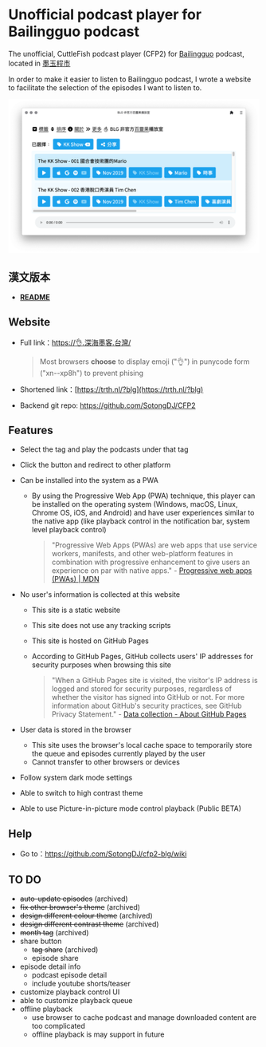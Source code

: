 # Unofficial podcast player for Bailingguo podcast

The unofficial, CuttleFish podcast player (CFP2) for [Bailingguo](https://www.bailingguonews.com/) podcast, located in [墨玉程市](https://xn--2os22eixx6na.xn--kpry57d/)

In order to make it easier to listen to Bailingguo podcast, I wrote a website to facilitate the selection of the episodes I want to listen to.

![Homepage of CuttleFish Podcast Player for Bailingguo podcast](/docs/ss/front-light-low.png "Homepage with light and low contrast theme")

## 漢文版本

- **[README](https://github.com/SotongDJ/CFP2-blg/blob/main/README.hant.md)**

## Website

- Full link：[https://👌.深海墨客.台灣/](https://xn--xp8h.xn--2os22eixx6na.xn--kpry57d/)

  > Most browsers **choose** to display emoji ("👌") in punycode form ("xn--xp8h") to prevent phising

- Shortened link：[https://trth.nl/?blg](https://trth.nl/?blg)
- Backend git repo: <https://github.com/SotongDJ/CFP2>

## Features

- Select the tag and play the podcasts under that tag
- Click the button and redirect to other platform
- Can be installed into the system as a PWA

  - By using the Progressive Web App (PWA) technique, this player can be installed on the operating system (Windows, macOS, Linux, Chrome OS, iOS, and Android) and have user experiences similar to the native app (like playback control in the notification bar, system level playback control)

    > "Progressive Web Apps (PWAs) are web apps that use service workers, manifests, and other web-platform features in combination with progressive enhancement to give users an experience on par with native apps." - [Progressive web apps (PWAs) | MDN](https://developer.mozilla.org/en-US/docs/Web/Progressive_web_apps)

- No user's information is collected at this website

  - This site is a static website
  - This site does not use any tracking scripts
  - This site is hosted on GitHub Pages
  - According to GitHub Pages, GitHub collects users' IP addresses for security purposes when browsing this site

    > "When a GitHub Pages site is visited, the visitor's IP address is logged and stored for security purposes, regardless of whether the visitor has signed into GitHub or not. For more information about GitHub's security practices, see GitHub Privacy Statement." - [Data collection - About GitHub Pages](https://docs.github.com/en/pages/getting-started-with-github-pages/about-github-pages#data-collection)

- User data is stored in the browser

  - This site uses the browser's local cache space to temporarily store the queue and episodes currently played by the user
  - Cannot transfer to other browsers or devices

- Follow system dark mode settings
- Able to switch to high contrast theme
- Able to use Picture-in-picture mode control playback (Public BETA)

## Help

- Go to：<https://github.com/SotongDJ/cfp2-blg/wiki>

## TO DO

- ~~auto-update episodes~~ (archived)
- ~~fix other browser's theme~~ (archived)
- ~~design different colour theme~~ (archived)
- ~~design different contrast theme~~ (archived)
- ~~month tag~~ (archived)
- share button
  - ~~tag share~~ (archived)
  - episode share
- episode detail info
  - podcast episode detail
  - include youtube shorts/teaser
- customize playback control UI
- able to customize playback queue
- offline playback
  - use browser to cache podcast and manage downloaded content are too complicated
  - offline playback is may support in future
